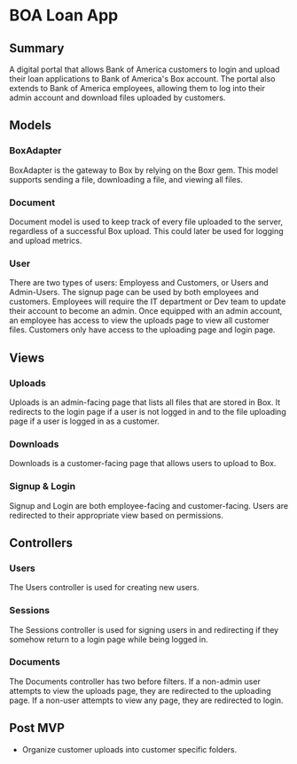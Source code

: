 # BOA Loan App

## Summary

A digital portal that allows Bank of America customers to login and
upload their loan applications to Bank of America's Box account. The portal
also extends to Bank of America employees, allowing them to log into their
admin account and download files uploaded by customers.

## Models

### BoxAdapter

BoxAdapter is the gateway to Box by relying on the Boxr gem. This model
supports sending a file, downloading a file, and viewing all files.

### Document

Document model is used to keep track of every file uploaded to the server,
regardless of a successful Box upload.  This could later be used for logging and upload metrics.

### User

There are two types of users: Employess and Customers, or Users and Admin-Users.
The signup page can be used by both employees and customers. Employees will require
the IT department or Dev team to update their account to become an admin. Once equipped with an
admin account, an employee has access to view the uploads page to view all customer files.
Customers only have access to the uploading page and login page. 

## Views

### Uploads

Uploads is an admin-facing page that lists all files that are stored in Box.
It redirects to the login page if a user is not logged in and to the file uploading
page if a user is logged in as a customer.

### Downloads

Downloads is a customer-facing page that allows users to upload to Box.

### Signup & Login

Signup and Login are both employee-facing and customer-facing. Users are redirected
to their appropriate view based on permissions.

## Controllers

### Users

The Users controller is used for creating new users.

### Sessions

The Sessions controller is used for signing users in and redirecting
if they somehow return to a login page while being logged in.

### Documents

The Documents controller has two before filters. If a non-admin user
attempts to view the uploads page, they are redirected to the uploading
page. If a non-user attempts to view any page, they are redirected to login.

## Post MVP
 - Organize customer uploads into customer specific folders.
